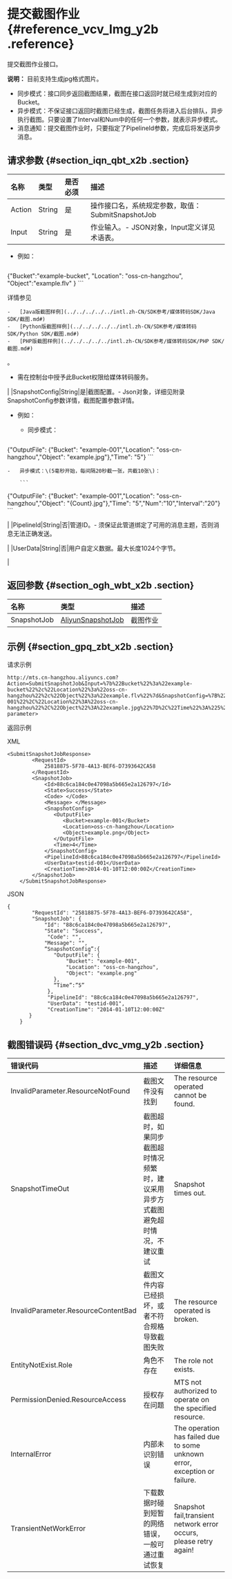 # 提交截图作业 {#reference_vcv_lmg_y2b .reference}

提交截图作业接口。

**说明：** 目前支持生成jpg格式图片。

-   同步模式：接口同步返回截图结果，截图在接口返回时就已经生成到对应的Bucket。
-   异步模式：不保证接口返回时截图已经生成，截图任务将进入后台排队，异步执行截图。只要设置了Interval和Num中的任何一个参数，就表示异步模式。
-   消息通知：提交截图作业时，只要指定了PipelineId参数，完成后将发送异步消息。

## 请求参数 {#section_iqn_qbt_x2b .section}

|名称|类型|是否必须|描述|
|:-|:-|:---|:-|
|Action|String|是|操作接口名，系统规定参数，取值： SubmitSnapshotJob|
|Input|String|是|作业输入。-   JSON对象，Input定义详见术语表。
-   例如：

    ```
{"Bucket":"example-bucket", "Location": "oss-cn-hangzhou",
              "Object":"example.flv" }
    ```

详情参见

    -   [Java版截图样例](../../../../../intl.zh-CN/SDK参考/媒体转码SDK/Java SDK/截图.md#)
    -   [Python版截图样例](../../../../../intl.zh-CN/SDK参考/媒体转码SDK/Python SDK/截图.md#)
    -   [PHP版截图样例](../../../../../intl.zh-CN/SDK参考/媒体转码SDK/PHP SDK/截图.md#)
。

-   需在控制台中授予此Bucket权限给媒体转码服务。

|
|SnapshotConfig|String|是|截图配置。-   Json对象，详细见附录SnapshotConfig参数详情，截图配置参数详情。
-   例如：
    -   同步模式：

        ```
{"OutputFile": {"Bucket": "example-001","Location":
              "oss-cn-hangzhou","Object": "example.jpg"},"Time": "5"}
        ```

    -   异步模式：\(5毫秒开始，每间隔20秒截一张，共截10张\)：

        ```
{"OutputFile": {"Bucket": "example-001","Location":
              "oss-cn-hangzhou","Object": "{Count}.jpg"},"Time":
              "5","Num":"10","Interval":"20"}
        ```


|
|PipelineId|String|否|管道ID。-   须保证此管道绑定了可用的消息主题，否则消息无法正确发送。

|
|UserData|String|否|用户自定义数据。最大长度1024个字节。

|

## 返回参数 {#section_ogh_wbt_x2b .section}

|名称|类型|描述|
|:-|:-|:-|
|SnapshotJob|[AliyunSnapshotJob](intl.zh-CN/API参考/数据类型.md#)|截图作业|

## 示例 {#section_gpq_zbt_x2b .section}

请求示例

```
http://mts.cn-hangzhou.aliyuncs.com?Action=SubmitSnapshotJob&Input=%7b%22Bucket%22%3a%22example-bucket%22%2c%22Location%22%3a%22oss-cn-hangzhou%22%2c%22Object%22%3a%22example.flv%22%7d&SnapshotConfig=%7B%22OutputFile%22%3A%7B%22Bucket%22%3A%22example-001%22%2C%22Location%22%3A%22oss-cn-hangzhou%22%2C%22Object%22%3A%22example.jpg%22%7D%2C%22Time%22%3A%225%22%7D&PipelineId=88c6ca184c0e47098a5b665e2a126797<Public parameter>
```

返回示例

XML

```
<SubmitSnapshotJobResponse>
        <RequestId>
            25818875-5F78-4A13-BEF6-D7393642CA58
        </RequestId>
        <SnapshotJob>
            <Id>88c6ca184c0e47098a5b665e2a126797</Id>
            <State>Success</State>
            <Code> </Code>
            <Message> </Message>
            <SnapshotConfig>
               <OutputFile>
                  <Bucket>example-001</Bucket>
                  <Location>oss-cn-hangzhou</Location>
                  <Object>example.png</Object>
               </OutputFile>
               <Time>4</Time>
            </SnapshotConfig>
            <PipelineId>88c6ca184c0e47098a5b665e2a126797</PipelineId>
            <UserData>testid-001</UserData>
            <CreationTime>2014-01-10T12:00:00Z</CreationTime>
        </SnapshotJob>
    </SubmitSnapshotJobResponse>
```

JSON

```
{
        "RequestId": "25818875-5F78-4A13-BEF6-D7393642CA58",
        "SnapshotJob": {
            "Id": "88c6ca184c0e47098a5b665e2a126797",
            "State": "Success",
             "Code": "",
            "Message": "",
            “SnapshotConfig”:{
               "OutputFile": {
                   "Bucket": "example-001",
                   "Location": "oss-cn-hangzhou",
                   "Object": "example.png"
               },
               “Time”:”5”
             },
             "PipelineId": "88c6ca184c0e47098a5b665e2a126797",
             "UserData": "testid-001",
             "CreationTime": "2014-01-10T12:00:00Z"
       }
    }
```

## 截图错误码 {#section_dvc_vmg_y2b .section}

|错误代码|描述|详细信息|
|:---|:-|:---|
|InvalidParameter.ResourceNotFound|截图文件没有找到|The resource operated cannot be found.|
|SnapshotTimeOut|截图超时，如果同步截图超时情况频繁时，建议采用异步方式截图避免超时情况，不建议重试|Snapshot times out.|
|InvalidParameter.ResourceContentBad|截图文件内容已经损坏，或者不符合规格导致截图失败|The resource operated is broken.|
|EntityNotExist.Role|角色不存在|The role not exists.|
|PermissionDenied.ResourceAccess|授权存在问题|MTS not authorized to operate on the specified resource.|
|InternalError|内部未识别错误|The operation has failed due to some unknown error, exception or failure.|
|TransientNetWorkError|下载数据时碰到短暂的网络错误，一般可通过重试恢复|Snapshot fail,transient network error occurs, please retry again!|

